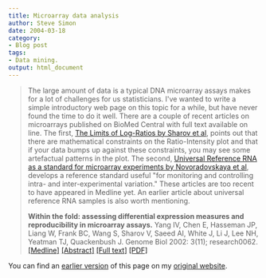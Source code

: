 ```yaml
---
title: Microarray data analysis
author: Steve Simon
date: 2004-03-18
category:
- Blog post
tags:
- Data mining.
output: html_document
---
```

> The large amount of data is a typical DNA microarray assays makes for
> a lot of challenges for us statisticians. I\'ve wanted to write a
> simple introductory web page on this topic for a while, but have never
> found the time to do it well. There are a couple of recent articles on
> microarrays published on BioMed Central with full text available on
> line. The first, [The Limits of Log-Ratios by Sharov et
> al](http://www.biomedcentral.com/1472-6750/4/3/abstract), points out
> that there are mathematical constraints on the Ratio-Intensity plot
> and that if your data bumps up against these constraints, you may see
> some artefactual patterns in the plot. The second, [Universal
> Reference RNA as a standard for microarray experiments by
> Novoradovskaya et
> al](http://www.biomedcentral.com/1471-2164/5/20/abstract), develops a
> reference standard useful \"for monitoring and controlling intra- and
> inter-experimental variation.\" These articles are too recent to have
> appeared in Medline yet. An earlier article about universal reference
> RNA samples is also worth mentioning.
>
> **Within the fold: assessing differential expression measures and
> reproducibility in microarray assays.** Yang IV, Chen E, Hasseman JP,
> Liang W, Frank BC, Wang S, Sharov V, Saeed AI, White J, Li J, Lee NH,
> Yeatman TJ, Quackenbush J. Genome Biol 2002: 3(11); research0062.
> [\[Medline\]](http://www.ncbi.nlm.nih.gov/entrez/query.fcgi?cmd=Retrieve&db=PubMed&list_uids=12429061&dopt=Abstract)
> [\[Abstract\]](http://genomebiology.com/2002/3/11/research/0062/abstract)
> [\[Full text\]](http://genomebiology.com/2002/3/11/research/0062)
> [\[PDF\]](http://genomebiology.com/content/pdf/gb-2002-3-11-research0062.pdf)

You can find an [earlier version](http://www.pmean.com/04/microarray.html) of this page on my [original website](http://www.pmean.com/original_site.html).
